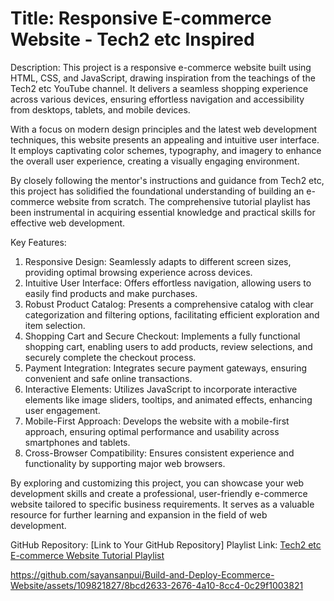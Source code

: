 # Title: Responsive E-commerce Website - Tech2 etc Inspired

Description:
This project is a responsive e-commerce website built using HTML, CSS, and JavaScript, drawing inspiration from the teachings of the Tech2 etc YouTube channel. It delivers a seamless shopping experience across various devices, ensuring effortless navigation and accessibility from desktops, tablets, and mobile devices.

With a focus on modern design principles and the latest web development techniques, this website presents an appealing and intuitive user interface. It employs captivating color schemes, typography, and imagery to enhance the overall user experience, creating a visually engaging environment.

By closely following the mentor's instructions and guidance from Tech2 etc, this project has solidified the foundational understanding of building an e-commerce website from scratch. The comprehensive tutorial playlist has been instrumental in acquiring essential knowledge and practical skills for effective web development.

Key Features:

1. Responsive Design: Seamlessly adapts to different screen sizes, providing optimal browsing experience across devices.
2. Intuitive User Interface: Offers effortless navigation, allowing users to easily find products and make purchases.
3. Robust Product Catalog: Presents a comprehensive catalog with clear categorization and filtering options, facilitating efficient exploration and item selection.
4. Shopping Cart and Secure Checkout: Implements a fully functional shopping cart, enabling users to add products, review selections, and securely complete the checkout process.
5. Payment Integration: Integrates secure payment gateways, ensuring convenient and safe online transactions.
6. Interactive Elements: Utilizes JavaScript to incorporate interactive elements like image sliders, tooltips, and animated effects, enhancing user engagement.
7. Mobile-First Approach: Develops the website with a mobile-first approach, ensuring optimal performance and usability across smartphones and tablets.
8. Cross-Browser Compatibility: Ensures consistent experience and functionality by supporting major web browsers.

By exploring and customizing this project, you can showcase your web development skills and create a professional, user-friendly e-commerce website tailored to specific business requirements. It serves as a valuable resource for further learning and expansion in the field of web development.

GitHub Repository: [Link to Your GitHub Repository]
Playlist Link: [Tech2 etc E-commerce Website Tutorial Playlist](https://youtube.com/playlist?list=PL9bD98LkBR7P8MYh0RzNSHgeVNTA8g0nB)



https://github.com/sayansanpui/Build-and-Deploy-Ecommerce-Website/assets/109821827/8bcd2633-2676-4a10-8cc4-0c29f1003821
